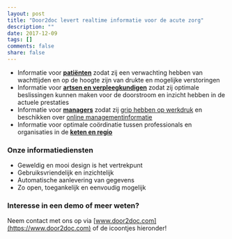 ```yaml
---
layout: post
title: "Door2doc levert realtime informatie voor de acute zorg"
description: ""
date: 2017-12-09
tags: []
comments: false
share: false
---
```

* Informatie voor **[patiënten](https://www.youtube.com/watch?v=US4czGe6rx0)** zodat zij een verwachting hebben van wachttijden en op de hoogte zijn van drukte en mogelijke verstoringen
* Informatie voor **[artsen en verpleegkundigen](http://docs.door2doc.com/2017-12-07/prijsindicatie/)** zodat zij optimale beslissingen kunnen maken voor de doorstroom en inzicht hebben in de actuele prestaties
* Informatie voor **[managers](http://docs.door2doc.com/2017-12-07/prijsindicatie/)** zodat zij [grip hebben op werkdruk](http://docs.door2doc.com/2017-12-08/Grip-op-werkdruk/) en beschikken over [online managementinformatie](http://docs.door2doc.com/2017-12-04/Door2doc-Reporting/)
* Informatie voor optimale coördinatie tussen professionals en organisaties in de **[keten en regio](http://docs.door2doc.com/2017-12-05/Door2doc-Connect/)**

### Onze informatiediensten
* Geweldig en mooi design is het vertrekpunt
* Gebruiksvriendelijk en inzichtelijk
* Automatische aanlevering van gegevens
* Zo open, toegankelijk en eenvoudig mogelijk

### Interesse in een demo of meer weten?
Neem contact met ons op via [www.door2doc.com](https://www.door2doc.com) of de icoontjes hieronder!
